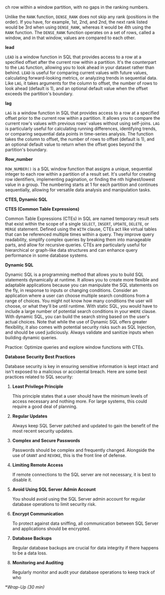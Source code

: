 ch row within a window partition, with no gaps in the ranking numbers.

Unlike the `RANK` function, `DENSE_RANK` does not skip any rank (positions in the order). If you have, for example, 1st, 2nd, and 2nd, the next rank listed would be 3rd when using `DENSE_RANK`, whereas it would be 4th using the `RANK` function. The `DENSE_RANK` function operates on a set of rows, called a window, and in that window, values are compared to each other.


**lead**

`LEAD` is a window function in SQL that provides access to a row at a specified offset after the current row within a partition. It's the counterpart to the `LAG` function, allowing you to look ahead in your dataset rather than behind. `LEAD` is useful for comparing current values with future values, calculating forward-looking metrics, or analyzing trends in sequential data. Like `LAG`, it takes arguments for the column to offset, the number of rows to look ahead (default is 1), and an optional default value when the offset exceeds the partition's boundary.

**lag**

`LAG` is a window function in SQL that provides access to a row at a specified offset prior to the current row within a partition. It allows you to compare the current row's values with previous rows' values without using self-joins. `LAG` is particularly useful for calculating running differences, identifying trends, or comparing sequential data points in time-series analysis. The function takes the column to offset, the number of rows to offset (default is 1), and an optional default value to return when the offset goes beyond the partition's boundary.

**Row_number**

`ROW_NUMBER()` is a SQL window function that assigns a unique, sequential integer to each row within a partition of a result set. It's useful for creating row identifiers, implementing pagination, or finding the nth highest/lowest value in a group. The numbering starts at 1 for each partition and continues sequentially, allowing for versatile data analysis and manipulation tasks.

**CTES, Dynamic SQL**

**CTES (Common Table Expressions)**

Common Table Expressions (CTEs) in SQL are named temporary result sets that exist within the scope of a single `SELECT`, `INSERT`, `UPDATE`, `DELETE`, or `MERGE` statement. Defined using the `WITH` clause, CTEs act like virtual tables that can be referenced multiple times within a query. They improve query readability, simplify complex queries by breaking them into manageable parts, and allow for recursive queries. CTEs are particularly useful for hierarchical or graph-like data structures and can enhance query performance in some database systems.

**Dynamic SQL**

Dynamic SQL is a programming method that allows you to build SQL statements dynamically at runtime. It allows you to create more flexible and adaptable applications because you can manipulate the SQL statements on the fly, in response to inputs or changing conditions. Consider an application where a user can choose multiple search conditions from a range of choices. You might not know how many conditions the user will choose, or what they'll be until runtime. With static SQL, you would have to include a large number of potential search conditions in your `WHERE` clause. With dynamic SQL, you can build the search string based on the user's actual choices. Note that while the use of Dynamic SQL offers greater flexibility, it also comes with potential security risks such as SQL Injection, and should be used judiciously. Always validate and sanitize inputs when building dynamic queries.

Practice: Optimize queries and explore window functions with CTEs.

**Database Security Best Practices**

Database security is key in ensuring sensitive information is kept intact and isn't exposed to a malicious or accidental breach. Here are some best practices related to SQL security:

1.  **Least Privilege Principle**

    This principle states that a user should have the minimum levels of access necessary and nothing more. For large systems, this could require a good deal of planning.

2.  **Regular Updates**

    Always keep SQL Server patched and updated to gain the benefit of the most recent security updates.

3.  **Complex and Secure Passwords**

    Passwords should be complex and frequently changed. Alongside the use of `GRANT` and `REVOKE`, this is the front line of defense.

4.  **Limiting Remote Access**

    If remote connections to the SQL server are not necessary, it is best to disable it.

5.  **Avoid Using SQL Server Admin Account**

    You should avoid using the SQL Server admin account for regular database operations to limit security risk.

6.  **Encrypt Communication**

    To protect against data sniffing, all communication between SQL Server and applications should be encrypted.

7.  **Database Backups**

    Regular database backups are crucial for data integrity if there happens to be a data loss.

8.  **Monitoring and Auditing**

    Regularly monitor and audit your database operations to keep track of who

**Wrap-Up (30 min)*